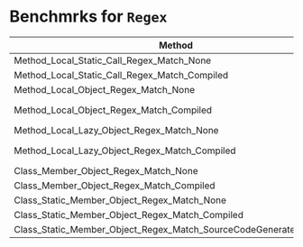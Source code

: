 # Benchmrks for `Regex`

| Method                                                            | Mean            | Error        | StdDev       | Gen0   | Gen1   | Allocated |
|------------------------------------------------------------------ |----------------:|-------------:|-------------:|-------:|-------:|----------:|
| Method_Local_Static_Call_Regex_Match_None                         |        77.51 ns |     0.185 ns |     0.154 ns |      - |      - |         - |
| Method_Local_Static_Call_Regex_Match_Compiled                     |        28.79 ns |     0.073 ns |     0.061 ns |      - |      - |         - |
| Method_Local_Object_Regex_Match_None                              |     2,633.23 ns |    21.558 ns |    20.165 ns | 0.7210 | 0.0076 |    6032 B |
| Method_Local_Object_Regex_Match_Compiled                          | 1,237,030.47 ns | 8,126.061 ns | 6,785.629 ns | 1.9531 |      - |   20292 B |
| Method_Local_Lazy_Object_Regex_Match_None                         |     2,627.17 ns |     7.584 ns |     6.723 ns | 0.7286 | 0.0076 |    6104 B |
| Method_Local_Lazy_Object_Regex_Match_Compiled                     | 1,239,442.82 ns | 8,208.376 ns | 7,276.511 ns | 1.9531 |      - |   20363 B |
| Class_Member_Object_Regex_Match_None                              |        74.68 ns |     0.223 ns |     0.197 ns |      - |      - |         - |
| Class_Member_Object_Regex_Match_Compiled                          |        24.96 ns |     0.096 ns |     0.090 ns |      - |      - |         - |
| Class_Static_Member_Object_Regex_Match_None                       |        74.76 ns |     0.269 ns |     0.239 ns |      - |      - |         - |
| Class_Static_Member_Object_Regex_Match_Compiled                   |        24.48 ns |     0.039 ns |     0.033 ns |      - |      - |         - |
| Class_Static_Member_Object_Regex_Match_SourceCodeGenerated_Method |        25.24 ns |     0.064 ns |     0.060 ns |      - |      - |         - |

